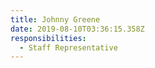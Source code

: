 ```yaml
---
title: Johnny Greene
date: 2019-08-10T03:36:15.358Z
responsibilities:
  - Staff Representative
---
```


